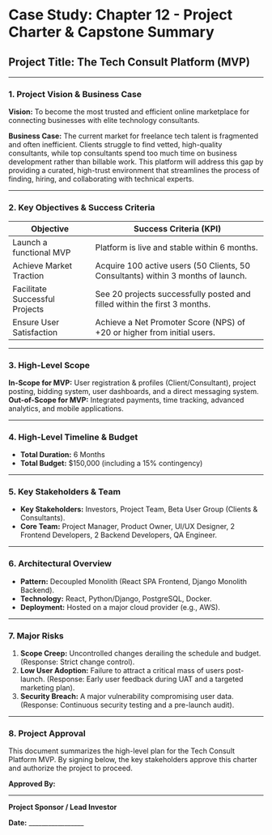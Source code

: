 # Case Study: Chapter 12 - Project Charter & Capstone Summary

## Project Title: The Tech Consult Platform (MVP)

---

### 1. Project Vision & Business Case
**Vision:** To become the most trusted and efficient online marketplace for connecting businesses with elite technology consultants.

**Business Case:** The current market for freelance tech talent is fragmented and often inefficient. Clients struggle to find vetted, high-quality consultants, while top consultants spend too much time on business development rather than billable work. This platform will address this gap by providing a curated, high-trust environment that streamlines the process of finding, hiring, and collaborating with technical experts.

---

### 2. Key Objectives & Success Criteria

| Objective | Success Criteria (KPI) |
|---|---|
| Launch a functional MVP | Platform is live and stable within 6 months. |
| Achieve Market Traction | Acquire 100 active users (50 Clients, 50 Consultants) within 3 months of launch. |
| Facilitate Successful Projects | See 20 projects successfully posted and filled within the first 3 months. |
| Ensure User Satisfaction | Achieve a Net Promoter Score (NPS) of +20 or higher from initial users. |

---

### 3. High-Level Scope
**In-Scope for MVP:** User registration & profiles (Client/Consultant), project posting, bidding system, user dashboards, and a direct messaging system.
**Out-of-Scope for MVP:** Integrated payments, time tracking, advanced analytics, and mobile applications.

---

### 4. High-Level Timeline & Budget
-   **Total Duration:** 6 Months
-   **Total Budget:** $150,000 (including a 15% contingency)

---

### 5. Key Stakeholders & Team
-   **Key Stakeholders:** Investors, Project Team, Beta User Group (Clients & Consultants).
-   **Core Team:** Project Manager, Product Owner, UI/UX Designer, 2 Frontend Developers, 2 Backend Developers, QA Engineer.

---

### 6. Architectural Overview
-   **Pattern:** Decoupled Monolith (React SPA Frontend, Django Monolith Backend).
-   **Technology:** React, Python/Django, PostgreSQL, Docker.
-   **Deployment:** Hosted on a major cloud provider (e.g., AWS).

---

### 7. Major Risks
1.  **Scope Creep:** Uncontrolled changes derailing the schedule and budget. (Response: Strict change control).
2.  **Low User Adoption:** Failure to attract a critical mass of users post-launch. (Response: Early user feedback during UAT and a targeted marketing plan).
3.  **Security Breach:** A major vulnerability compromising user data. (Response: Continuous security testing and a pre-launch audit).

---

### 8. Project Approval

This document summarizes the high-level plan for the Tech Consult Platform MVP. By signing below, the key stakeholders approve this charter and authorize the project to proceed.

**Approved By:**

_________________________
**Project Sponsor / Lead Investor**

**Date:** _________________
